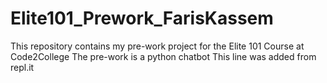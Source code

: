 # Elite101_Prework_FarisKassem
This repository contains my pre-work project for the Elite 101 Course at Code2College The pre-work is a python chatbot This line was added from repl.it
